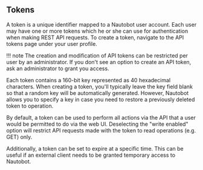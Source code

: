 ## Tokens

A token is a unique identifier mapped to a Nautobot user account. Each user may have one or more tokens which he or she can use for authentication when making REST API requests. To create a token, navigate to the API tokens page under your user profile.

!!! note
    The creation and modification of API tokens can be restricted per user by an administrator. If you don't see an option to create an API token, ask an administrator to grant you access.

Each token contains a 160-bit key represented as 40 hexadecimal characters. When creating a token, you'll typically leave the key field blank so that a random key will be automatically generated. However, Nautobot allows you to specify a key in case you need to restore a previously deleted token to operation.

By default, a token can be used to perform all actions via the API that a user would be permitted to do via the web UI. Deselecting the "write enabled" option will restrict API requests made with the token to read operations (e.g. GET) only.

Additionally, a token can be set to expire at a specific time. This can be useful if an external client needs to be granted temporary access to Nautobot.
